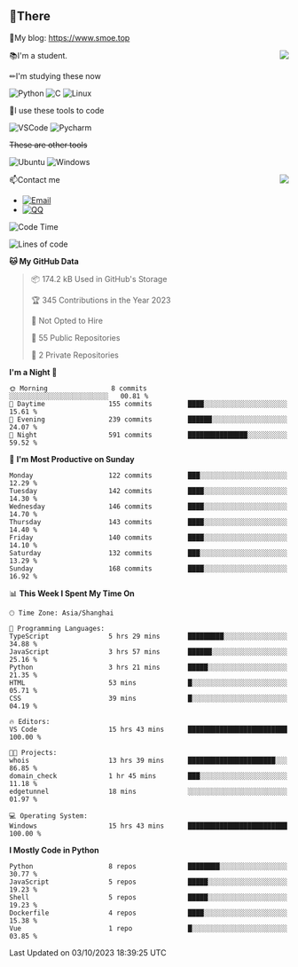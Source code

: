 
## 👏There

📰My blog: https://www.smoe.top

<img align="right" src="https://github-readme-stats.vercel.app/api/top-langs/?username=AkashiCoin"/>


📚I'm a student.

✏I'm studying these now

![Python](https://img.shields.io/badge/-Python-blue?style=flat-square&logo=Python&logoColor=fff)
![C](https://img.shields.io/badge/-C-585858?style=flat-square&logo=C&logoColor=fff)
![Linux](https://img.shields.io/badge/-Linux-black?style=flat-square&logo=Linux&logoColor=fff)

🔨I use these tools to code

![VSCode](https://img.shields.io/badge/-VSCode-blue?style=flat-square&logo=visualstudiocode&logoColor=fff)
![Pycharm](https://img.shields.io/badge/-Pycharm-green?style=flat-square&logo=pycharm&logoColor=fff)

 ~~These are other tools~~

![Ubuntu](https://img.shields.io/badge/-Ubuntu-orange?style=flat-square&logo=Ubuntu&logoColor=fff)
![Windows](https://img.shields.io/badge/-Windows-blue?style=flat-square&logo=Windows&logoColor=fff)

<img align="right" src="https://github-readme-stats.vercel.app/api?username=AkashiCoin" />


📫Contact me

* [![Email](https://img.shields.io/badge/Email-l1040186796@gmail.com-1?style=social&logoColor=fff)](mailto:l1040186796@gmail.com)
* [![QQ](https://img.shields.io/badge/QQ-1040186796-1?style=social&logoColor=fff)](tencent://AddContact/?fromId=45&fromSubId=1&subcmd=all&uin=1040186796&website=www.oicqzone.com)

<!--START_SECTION:waka-->
![Code Time](http://img.shields.io/badge/Code%20Time-892%20hrs%2038%20mins-blue)

![Lines of code](https://img.shields.io/badge/From%20Hello%20World%20I%27ve%20Written-242.6%20thousand%20lines%20of%20code-blue)

**🐱 My GitHub Data** 

> 📦 174.2 kB Used in GitHub's Storage 
 > 
> 🏆 345 Contributions in the Year 2023
 > 
> 🚫 Not Opted to Hire
 > 
> 📜 55 Public Repositories 
 > 
> 🔑 2 Private Repositories 
 > 
**I'm a Night 🦉** 

```text
🌞 Morning                8 commits           ░░░░░░░░░░░░░░░░░░░░░░░░░   00.81 % 
🌆 Daytime                155 commits         ████░░░░░░░░░░░░░░░░░░░░░   15.61 % 
🌃 Evening                239 commits         ██████░░░░░░░░░░░░░░░░░░░   24.07 % 
🌙 Night                  591 commits         ███████████████░░░░░░░░░░   59.52 % 
```
📅 **I'm Most Productive on Sunday** 

```text
Monday                   122 commits         ███░░░░░░░░░░░░░░░░░░░░░░   12.29 % 
Tuesday                  142 commits         ████░░░░░░░░░░░░░░░░░░░░░   14.30 % 
Wednesday                146 commits         ████░░░░░░░░░░░░░░░░░░░░░   14.70 % 
Thursday                 143 commits         ████░░░░░░░░░░░░░░░░░░░░░   14.40 % 
Friday                   140 commits         ████░░░░░░░░░░░░░░░░░░░░░   14.10 % 
Saturday                 132 commits         ███░░░░░░░░░░░░░░░░░░░░░░   13.29 % 
Sunday                   168 commits         ████░░░░░░░░░░░░░░░░░░░░░   16.92 % 
```


📊 **This Week I Spent My Time On** 

```text
🕑︎ Time Zone: Asia/Shanghai

💬 Programming Languages: 
TypeScript               5 hrs 29 mins       █████████░░░░░░░░░░░░░░░░   34.88 % 
JavaScript               3 hrs 57 mins       ██████░░░░░░░░░░░░░░░░░░░   25.16 % 
Python                   3 hrs 21 mins       █████░░░░░░░░░░░░░░░░░░░░   21.35 % 
HTML                     53 mins             █░░░░░░░░░░░░░░░░░░░░░░░░   05.71 % 
CSS                      39 mins             █░░░░░░░░░░░░░░░░░░░░░░░░   04.19 % 

🔥 Editors: 
VS Code                  15 hrs 43 mins      █████████████████████████   100.00 % 

🐱‍💻 Projects: 
whois                    13 hrs 39 mins      ██████████████████████░░░   86.85 % 
domain_check             1 hr 45 mins        ███░░░░░░░░░░░░░░░░░░░░░░   11.18 % 
edgetunnel               18 mins             ░░░░░░░░░░░░░░░░░░░░░░░░░   01.97 % 

💻 Operating System: 
Windows                  15 hrs 43 mins      █████████████████████████   100.00 % 
```

**I Mostly Code in Python** 

```text
Python                   8 repos             ████████░░░░░░░░░░░░░░░░░   30.77 % 
JavaScript               5 repos             █████░░░░░░░░░░░░░░░░░░░░   19.23 % 
Shell                    5 repos             █████░░░░░░░░░░░░░░░░░░░░   19.23 % 
Dockerfile               4 repos             ████░░░░░░░░░░░░░░░░░░░░░   15.38 % 
Vue                      1 repo              █░░░░░░░░░░░░░░░░░░░░░░░░   03.85 % 
```




 Last Updated on 03/10/2023 18:39:25 UTC
<!--END_SECTION:waka-->
